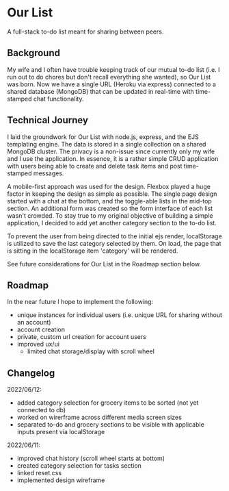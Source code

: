 # Our List

A full-stack to-do list meant for sharing between peers.
## Background

My wife and I often have trouble keeping track of our mutual to-do list 
(i.e. I run out to do chores but don't recall everything she wanted), so Our List was born. Now we have a single URL (Heroku via express) connected to a shared database (MongoDB) that can be updated in real-time with time-stamped chat functionality.
## Technical Journey

I laid the groundwork for Our List with node.js, express, and the EJS templating engine. 
The data is stored in a single collection on a shared MongoDB cluster. The privacy is a non-issue since currently only my wife and I use the application. In essence, it is a rather simple CRUD application with users being able to create and delete task items and post time-stamped messages.

A mobile-first approach was used for the design. Flexbox played a huge factor in keeping the design as simple as possible. The single page design started with a chat at the bottom, and the toggle-able lists in the mid-top section. An additional form was created so the form interface of each list wasn't crowded. To stay true to my original objective of building a simple application, I decided to add yet another category section to the to-do list. 

To prevent the user from being directed to the initial ejs render, localStorage is utilized to save the last category selected by them. On load, the page that is sitting in the localStorage item 'category' will be rendered.

See future considerations for Our List in the Roadmap section below.

## Roadmap

In the near future I hope to implement the following:
- unique instances for individual users (i.e. unique URL for sharing without an account)
- account creation
- private, custom url creation for account users
- improved ux/ui
    - limited chat storage/display with scroll wheel

## Changelog

2022/06/12:

- added category selection for grocery items to be sorted (not yet connected to db)
- worked on wirerframe across different media screen sizes
- separated to-do and grocery sections to be visible with applicable inputs present via localStorage

2022/06/11:

- improved chat history (scroll wheel starts at bottom)
- created category selection for tasks section
- linked reset.css
- implemented design wireframe